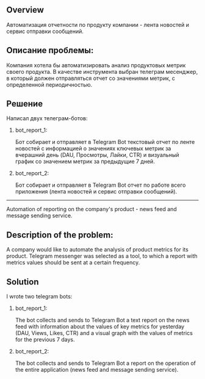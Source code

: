 ## Overview
Автоматизация отчетности по продукту компании - лента новостей и сервис отправки сообщений.

## Описание проблемы: 
Компания хотела бы автоматизировать анализ продуктовых метрик своего продукта. В качестве инструмента выбран телеграм месенджер, в который должен отправляться отчет со значениями метрик, с определенной периодичностью.

## Решение
Написал двух телеграм-ботов:

1. bot_report_1: 
   
   Бот собирает и отправляет в Telegram Bot текстовый отчет по ленте новостей с информацией о значениях ключевых метрик за вчерашний день (DAU, Просмотры, Лайки, CTR) и визуальный график со значением метрик за предыдущие 7 дней. 
    
2. bot_report_2:
   
   Бот собирает и отправляет в Telegram Bot отчет по работе всего приложения (лента новостей и сервис отправки сообщений).

---

Automation of reporting on the company's product - news feed and message sending service.

## Description of the problem:
A company would like to automate the analysis of product metrics for its product. Telegram messenger was selected as a tool, to which a report with metrics values should be sent at a certain frequency.

## Solution
I wrote two telegram bots:

1. bot_report_1:
   
    The bot collects and sends to Telegram Bot a text report on the news feed with information about the values of key metrics for yesterday (DAU, Views, Likes, CTR) and a visual graph with the values of metrics for the previous 7 days.
    
2. bot_report_2:
   
    The bot collects and sends to Telegram Bot a report on the operation of the entire application (news feed and message sending service).